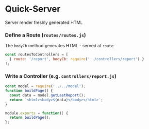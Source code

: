 # Quick-Server
Server render freshly generated HTML

### Define a Route (`routes/routes.js`)
The `bodyCb` method generates HTML - served at `route`:
```js
const routesToControllers = [
  { route: '/report', bodyCb: require('../controllers/report') }
];
```

### Write a Controller (e.g. `controllers/report.js`)
```js
const model = require('../../model');
function buildPage() {
  const data = model.getLastReport();
  return `<html><body>${data}</body></html>`;
}

module.exports = function() {
  return buildPage();
};
```
